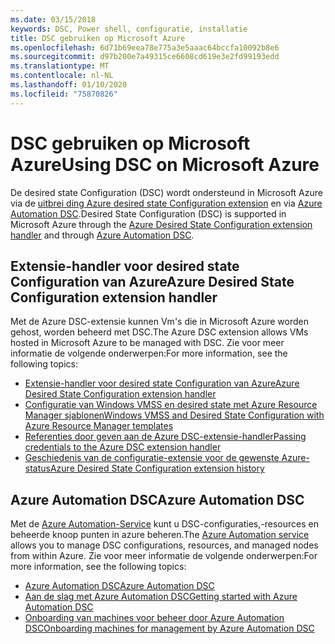 ```yaml
---
ms.date: 03/15/2018
keywords: DSC, Power shell, configuratie, installatie
title: DSC gebruiken op Microsoft Azure
ms.openlocfilehash: 6d71b69eea78e775a3e5aaac64bccfa10092b8e6
ms.sourcegitcommit: d97b200e7a49315ce6608cd619e3e2fd99193edd
ms.translationtype: MT
ms.contentlocale: nl-NL
ms.lasthandoff: 01/10/2020
ms.locfileid: "75870826"
---
```

# <a name="using-dsc-on-microsoft-azure"></a><span data-ttu-id="cc8c1-103">DSC gebruiken op Microsoft Azure</span><span class="sxs-lookup"><span data-stu-id="cc8c1-103">Using DSC on Microsoft Azure</span></span>

<span data-ttu-id="cc8c1-104">De desired state Configuration (DSC) wordt ondersteund in Microsoft Azure via de [uitbrei ding Azure desired state Configuration extension](/azure/virtual-machines/extensions/dsc-overview) en via [Azure Automation DSC](/azure/automation/automation-dsc-overview).</span><span class="sxs-lookup"><span data-stu-id="cc8c1-104">Desired State Configuration (DSC) is supported in Microsoft Azure through the [Azure Desired State Configuration extension handler](/azure/virtual-machines/extensions/dsc-overview) and through [Azure Automation DSC](/azure/automation/automation-dsc-overview).</span></span>

## <a name="azure-desired-state-configuration-extension-handler"></a><span data-ttu-id="cc8c1-105">Extensie-handler voor desired state Configuration van Azure</span><span class="sxs-lookup"><span data-stu-id="cc8c1-105">Azure Desired State Configuration extension handler</span></span>

<span data-ttu-id="cc8c1-106">Met de Azure DSC-extensie kunnen Vm's die in Microsoft Azure worden gehost, worden beheerd met DSC.</span><span class="sxs-lookup"><span data-stu-id="cc8c1-106">The Azure DSC extension allows VMs hosted in Microsoft Azure to be managed with DSC.</span></span> <span data-ttu-id="cc8c1-107">Zie voor meer informatie de volgende onderwerpen:</span><span class="sxs-lookup"><span data-stu-id="cc8c1-107">For more information, see the following topics:</span></span>

- [<span data-ttu-id="cc8c1-108">Extensie-handler voor desired state Configuration van Azure</span><span class="sxs-lookup"><span data-stu-id="cc8c1-108">Azure Desired State Configuration extension handler</span></span>](/azure/virtual-machines/extensions/dsc-overview)
- [<span data-ttu-id="cc8c1-109">Configuratie van Windows VMSS en desired state met Azure Resource Manager sjablonen</span><span class="sxs-lookup"><span data-stu-id="cc8c1-109">Windows VMSS and Desired State Configuration with Azure Resource Manager templates</span></span>](/azure/virtual-machines/extensions/dsc-template)
- [<span data-ttu-id="cc8c1-110">Referenties door geven aan de Azure DSC-extensie-handler</span><span class="sxs-lookup"><span data-stu-id="cc8c1-110">Passing credentials to the Azure DSC extension handler</span></span>](/azure/virtual-machines/extensions/dsc-credentials)
- [<span data-ttu-id="cc8c1-111">Geschiedenis van de configuratie-extensie voor de gewenste Azure-status</span><span class="sxs-lookup"><span data-stu-id="cc8c1-111">Azure Desired State Configuration extension history</span></span>](azureDscexthistory.md)

## <a name="azure-automation-dsc"></a><span data-ttu-id="cc8c1-112">Azure Automation DSC</span><span class="sxs-lookup"><span data-stu-id="cc8c1-112">Azure Automation DSC</span></span>

<span data-ttu-id="cc8c1-113">Met de [Azure Automation-Service](https://azure.microsoft.com/services/automation/) kunt u DSC-configuraties,-resources en beheerde knoop punten in azure beheren.</span><span class="sxs-lookup"><span data-stu-id="cc8c1-113">The [Azure Automation service](https://azure.microsoft.com/services/automation/) allows you to manage DSC configurations, resources, and managed nodes from within Azure.</span></span> <span data-ttu-id="cc8c1-114">Zie voor meer informatie de volgende onderwerpen:</span><span class="sxs-lookup"><span data-stu-id="cc8c1-114">For more information, see the following topics:</span></span>

- [<span data-ttu-id="cc8c1-115">Azure Automation DSC</span><span class="sxs-lookup"><span data-stu-id="cc8c1-115">Azure Automation DSC</span></span>](/azure/automation/automation-dsc-overview)
- [<span data-ttu-id="cc8c1-116">Aan de slag met Azure Automation DSC</span><span class="sxs-lookup"><span data-stu-id="cc8c1-116">Getting started with Azure Automation DSC</span></span>](/azure/automation/automation-dsc-getting-started)
- [<span data-ttu-id="cc8c1-117">Onboarding van machines voor beheer door Azure Automation DSC</span><span class="sxs-lookup"><span data-stu-id="cc8c1-117">Onboarding machines for management by Azure Automation DSC</span></span>](/azure/automation/automation-dsc-onboarding)